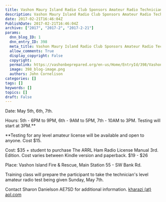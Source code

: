 ```yaml
---
title: Vashon Maury Island Radio Club Sponsors Amateur Radio Technician's License Prep & Test
description: Vashon Maury Island Radio Club Sponsors Amateur Radio Technician's License Prep & Test
date: 2017-02-21T16:46:04Z
PublishDate: 2017-02-21T16:46:04Z
archive: ["2017", "2017-2", "2017-2-21"]
params:
  dnn_blog_ID: 1
  dnn_entry_ID: 398
  meta_title: Vashon Maury Island Radio Club Sponsors Amateur Radio Technician's License Prep & Test
  allow_comments: True
  display_copyright: False
  copyright:
  permalink: https://vashonbeprepared.org/en-us/Home/EntryId/398/Vashon-Maury-Island-Radio-Club-Sponsors-Amateur-Radio-Technicians-License-Prep-amp-Test
  image: 398_blog-image.png
  authors: John Cornelison
categories: []
tags: []
keywords: []
topics: []
draft: False
---
```


<p>Date: May 5th, 6th, 7th. </p>  <p>Hours: 5th - 6PM to 9PM, 6th - 9AM to 5PM, 7th - 10AM to 3PM. Testing will start at 3PM.** </p>  <p>**Testing for any level amateur license will be available and open to anyone. Cost $15. </p>  <p>Cost: $35 + student to purchase The ARRL Ham Radio License Manual 3rd. Edition. Cost varies between Kindle version and paperback. $19 - $26 </p>  <p>Place: Vashon Island Fire &amp; Rescue, Main Station 55 - SW Bank Rd. </p>  <p>Training class will prepare the participant to take the technician's level amateur radio test being given Sunday, May 7th. </p>  <p>Contact Sharon Danielson AE7SD for additional information. <a href="mailto:kharazi@aol.com">kharazi (at) aol.com</a></p>
